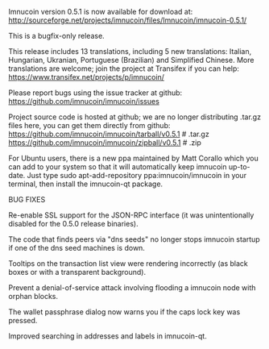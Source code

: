 Imnucoin version 0.5.1 is now available for download at:
http://sourceforge.net/projects/imnucoin/files/Imnucoin/imnucoin-0.5.1/

This is a bugfix-only release.

This release includes 13 translations, including 5 new translations:
Italian, Hungarian, Ukranian, Portuguese (Brazilian) and Simplified Chinese.
More translations are welcome; join the project at Transifex if you can help:
https://www.transifex.net/projects/p/imnucoin/

Please report bugs using the issue tracker at github:
https://github.com/imnucoin/imnucoin/issues

Project source code is hosted at github; we are no longer
distributing .tar.gz files here, you can get them
directly from github:
https://github.com/imnucoin/imnucoin/tarball/v0.5.1  # .tar.gz
https://github.com/imnucoin/imnucoin/zipball/v0.5.1  # .zip

For Ubuntu users, there is a new ppa maintained by Matt Corallo which
you can add to your system so that it will automatically keep
imnucoin up-to-date.  Just type
sudo apt-add-repository ppa:imnucoin/imnucoin
in your terminal, then install the imnucoin-qt package.


BUG FIXES

Re-enable SSL support for the JSON-RPC interface (it was unintentionally
disabled for the 0.5.0 release binaries).

The code that finds peers via "dns seeds" no longer stops imnucoin startup
if one of the dns seed machines is down.

Tooltips on the transaction list view were rendering incorrectly (as black boxes
or with a transparent background).

Prevent a denial-of-service attack involving flooding a imnucoin node with
orphan blocks.

The wallet passphrase dialog now warns you if the caps lock key was pressed.

Improved searching in addresses and labels in imnucoin-qt.
